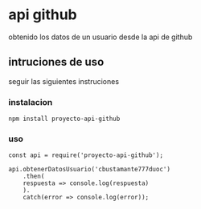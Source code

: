 # api github
obtenido los datos de un usuario desde la api de github

## intruciones de uso
seguir las siguientes instruciones

### instalacion
```
npm install proyecto-api-github
```

### uso

```
const api = require('proyecto-api-github');

api.obtenerDatosUsuario('cbustamante777duoc')
    .then(
    respuesta => console.log(respuesta)
    ).
    catch(error => console.log(error));

```

